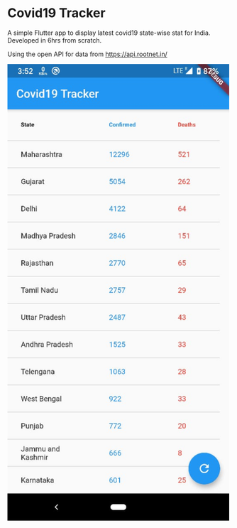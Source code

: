 # Covid19 Tracker

A simple Flutter app to display latest covid19 state-wise stat for India. Developed in 6hrs from scratch. 

Using the open API for data from https://api.rootnet.in/


<img width="500" alt="iCast screenshot" src="https://github.com/axayjha/covid19tracker/raw/master/covScr.jpeg">
